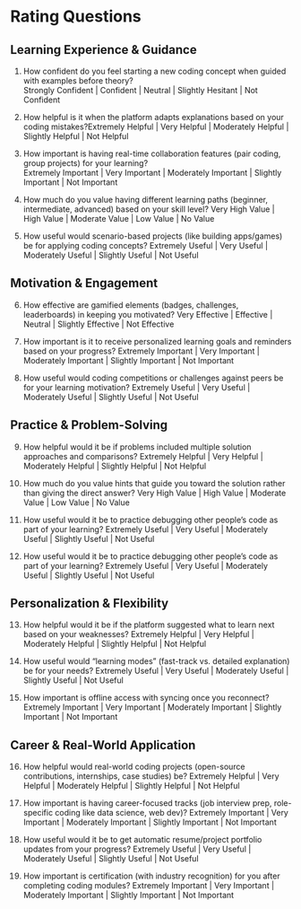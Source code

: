 # Rating Questions

## **Learning Experience & Guidance**
1. How confident do you feel starting a new coding concept when guided with examples before theory?  
Strongly Confident | Confident | Neutral | Slightly Hesitant | Not Confident

2. How helpful is it when the platform adapts explanations based on your coding mistakes?Extremely Helpful | Very Helpful | Moderately Helpful | Slightly Helpful | Not Helpful

3. How important is having real-time collaboration features (pair coding, group projects) for your learning?  
Extremely Important | Very Important | Moderately Important | Slightly Important | Not Important

4. How much do you value having different learning paths (beginner, intermediate, advanced) based on your skill level? 
Very High Value | High Value | Moderate Value | Low Value | No Value

5. How useful would scenario-based projects (like building apps/games) be for applying coding concepts? 
Extremely Useful | Very Useful | Moderately Useful | Slightly Useful | Not Useful

## **Motivation & Engagement**
6. How effective are gamified elements (badges, challenges, leaderboards) in keeping you motivated? 
Very Effective | Effective | Neutral | Slightly Effective | Not Effective

7. How important is it to receive personalized learning goals and reminders based on your progress? 
Extremely Important | Very Important | Moderately Important | Slightly Important | Not Important

8. How useful would coding competitions or challenges against peers be for your learning motivation?
Extremely Useful | Very Useful | Moderately Useful | Slightly Useful | Not Useful

## **Practice & Problem-Solving**
9. How helpful would it be if problems included multiple solution approaches and comparisons?
Extremely Helpful | Very Helpful | Moderately Helpful | Slightly Helpful | Not Helpful

10. How much do you value hints that guide you toward the solution rather than giving the direct answer?
Very High Value | High Value | Moderate Value | Low Value | No Value

11. How useful would it be to practice debugging other people’s code as part of your learning?
Extremely Useful | Very Useful | Moderately Useful | Slightly Useful | Not Useful

12. How useful would it be to practice debugging other people’s code as part of your learning?
Extremely Useful | Very Useful | Moderately Useful | Slightly Useful | Not Useful

## **Personalization & Flexibility**
13. How helpful would it be if the platform suggested what to learn next based on your weaknesses?
Extremely Helpful | Very Helpful | Moderately Helpful | Slightly Helpful | Not Helpful

14. How useful would “learning modes” (fast-track vs. detailed explanation) be for your needs?
Extremely Useful | Very Useful | Moderately Useful | Slightly Useful | Not Useful

15. How important is offline access with syncing once you reconnect?
Extremely Important | Very Important | Moderately Important | Slightly Important | Not Important

## **Career & Real-World Application**
16. How helpful would real-world coding projects (open-source contributions, internships, case studies) be?
Extremely Helpful | Very Helpful | Moderately Helpful | Slightly Helpful | Not Helpful

17. How important is having career-focused tracks (job interview prep, role-specific coding like data science, web dev)?
Extremely Important | Very Important | Moderately Important | Slightly Important | Not Important

18. How useful would it be to get automatic resume/project portfolio updates from your progress?
Extremely Useful | Very Useful | Moderately Useful | Slightly Useful | Not Useful

19. How important is certification (with industry recognition) for you after completing coding modules?
Extremely Important | Very Important | Moderately Important | Slightly Important | Not Important
